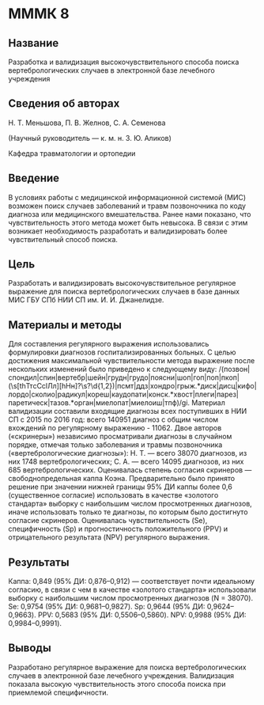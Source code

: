 # МММК 8

## Название

Разработка и валидизация высокочувствительного способа поиска вертебрологических случаев в электронной базе лечебного учреждения

## Сведения об авторах

Н. Т. Меньшова, П. В. Желнов, С. А. Семенова

(Научный руководитель — к. м. н. З. Ю. Аликов)

Кафедра травматологии и ортопедии

## Введение

В условиях работы с медицинской информационной системой (МИС) возможен поиск случаев заболеваний и травм позвоночника по коду диагноза или медицинского вмешательства. Ранее нами показано, что чувствительность этого метода может быть невысока. В связи с этим возникает необходимость разработать и валидизировать более чувствительный способ поиска.

## Цель

Разработать и валидизировать высокочувствительное регулярное выражение для поиска вертебрологических случаев в базе данных МИС ГБУ СПб НИИ СП им. И. И. Джанелидзе.

## Материалы и методы

Для составления регулярного выражения использовались формулировки диагнозов госпитализированных больных. С целью достижения максимальной чувствительности метода выражение после нескольких изменений было приведено к следующему виду: /(позвон|спондил|спин|вертебр|шейн|грудн|грудо|поясни|шоп|гоп|поп|пкоп|(\s[thТтcСсlЛл][hНн]?\s?\d{1,2})|псмт|ддз|хондро|грыж.*диск|дисц|кифо|лордо|сколио|радикул|кореш|каудопати|конск.*хвост|плеги|парез|паретическ|тазов.*орган|миелопат|миелоиш|тпф)/gi. Материал валидизации составили входящие диагнозы всех поступивших в НИИ СП с 2015 по 2016 год: всего 140951 диагноз с общим числом вхождений по регулярному выражению  - 11062. Двое авторов («скринеры») независимо просматривали диагнозы в случайном порядке, отмечая только заболевания и травмы позвоночника («вертебрологические диагнозы»): Н. Т. — всего 38070 диагнозов, из них 1748 вертебрологических; С. А. — всего 14095 диагнозов, из них 685 вертебрологических. Оценивалась степень согласия скринеров — свободнопредельная каппа Коэна. Предварительно было принято решение при значении нижней границы 95% ДИ каппы более 0,6 (существенное согласие) использовать в качестве «золотого стандарта» выборку с наибольшим числом просмотренных диагнозов, иначе использовать только те диагнозы, по которым было достигнуто согласие скринеров. Оценивалась чувствительность (Se), специфичность (Sp) и прогностичность положительного (PPV) и отрицательного результата (NPV) регулярного выражения.

## Результаты

Каппа: 0,849 (95% ДИ: 0,876–0,912) — соответствует почти идеальному согласию, в связи с чем в качестве «золотого стандарта» использовали выборку с наибольшим числом просмотренных диагнозов (N = 38070). Se: 0,9754 (95% ДИ: 0,9681–0,9827). Sp: 0,9644 (95% ДИ: 0,9624–0,9663). PPV: 0,5683 (95% ДИ: 0,5506–0,5860). NPV: 0,9988 (95% ДИ: 0,9984–0,9991).

## Выводы

Разработано регулярное выражение для поиска вертебрологических случаев в электронной базе лечебного учреждения. Валидизация показала высокую чувствительность этого способа поиска при приемлемой специфичности.
